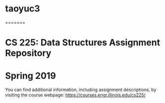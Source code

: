 # taoyuc3
=======

# CS 225: Data Structures Assignment Repository
# Spring 2019

You can find additional information, including assignment descriptions, by visiting the course webpage: https://courses.engr.illinois.edu/cs225/
